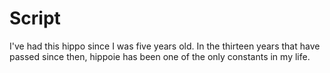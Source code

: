 # Script
I've had this hippo since I was five years old. In the thirteen years that have passed since then, hippoie has been one of the only constants in my life. 